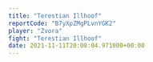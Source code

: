 ```yaml
---
title: "Terestian Illhoof"
reportCode: "B7yXpZMgPLvnYGK2"
player: "Zvora"
fight: "Terestian Illhoof"
date: 2021-11-11T20:08:04.971000+00:00
---
```

